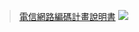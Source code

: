 > [電信網路編碼計畫說明書](http://motclaw.motc.gov.tw/wfrmDownload.aspx?ID=441&type=Law)
![](https://github.com/buddalee/demo-taiwan--home-phone-validation/tree/master/img/image.png)
 